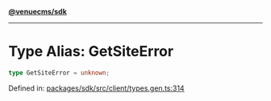 [**@venuecms/sdk**](../Index.md)

***

# Type Alias: GetSiteError

```ts
type GetSiteError = unknown;
```

Defined in: [packages/sdk/src/client/types.gen.ts:314](https://github.com/venuecms/sdk/blob/9df621babf2d64de41bd45733e16986e94017e8a/packages/sdk/src/client/types.gen.ts#L314)
